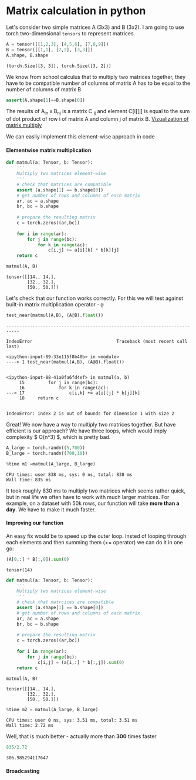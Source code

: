 # Matrix calculation in python



Let's consider two simple matrices A (3x3) and B (3x2). I am going to use torch two-dimensional `tensors` to represent matrices.

```python
A = tensor([[1,2,3], [4,5,6], [7,8,9]])
B = tensor([[1,1], [2,2], [3,3]])
A.shape, B.shape
```




    (torch.Size([3, 3]), torch.Size([3, 2]))



We know from school calculus that to multiply two matrices together, they have to be compatible number of columns of matrix A has to be equal to the number of columns of matrix B

```python
assert(A.shape[1]==B.shape[0])
```

The results of A<sub>in</sub> x B<sub>nj</sub> is a matrix C <sub>ij</sub> and element C[i][j] is equal to the sum of dot product of row i of matrix A and column j of matrix B. [Vizualization of matrix multiply](http://matrixmultiplication.xyz/)

We can easliy implement this element-wise approach in code

#### Elementwise matrix multiplication

```python
def matmul(a: Tensor, b: Tensor):
    '''
    Multiply two matrices element-wise
    '''
    # check that matrices are compatible
    assert (a.shape[1] == b.shape[0])
    # get number of rows and columns of each matrix
    ar, ac = a.shape
    br, bc = b.shape
    
    # prepare the resulting matrix
    c = torch.zeros((ar,bc))
    
    for i in range(ar):
        for j in range(bc):
            for k in range(ac):
                c[i,j] += a[i][k] * b[k][j]
    return c
```

```python
matmul(A, B)
```




    tensor([[14., 14.],
            [32., 32.],
            [50., 50.]])



Let's check that our function works correctly. For this we will test against built-in matrix multiplication operator - `@`

```python
test_near(matmul(A,B), (A@B).float())
```


    ---------------------------------------------------------------------------

    IndexError                                Traceback (most recent call last)

    <ipython-input-89-33e115f8b40b> in <module>
    ----> 1 test_near(matmul(A,B), (A@B).float())
    

    <ipython-input-88-41a0fa6fd4ef> in matmul(a, b)
         15         for j in range(bc):
         16             for k in range(ac):
    ---> 17                 c[i,k] += a[i][j] * b[j][k]
         18     return c


    IndexError: index 2 is out of bounds for dimension 1 with size 2


Great! We now have a way to multiply two matrices together. But have efficient is our approach? We have three loops, which would imply complexity $ O(n^3) $, which is pretty bad.

```python
A_large = torch.randn((5,700))
B_large = torch.randn((700,10))
```

```python
%time m1 =matmul(A_large, B_large)
```

    CPU times: user 838 ms, sys: 0 ns, total: 838 ms
    Wall time: 835 ms


It took roughly 830 ms to multiply two matrices which seems rather quick, but in real life we often have to work with much larger matrices. For example, on a dataset with 50k rows, our function will take __more than a day__. We have to make it much faster.

#### Improving our function

An easy fix would be to speed up the outer loop. Insted of looping through each elements and then summing them (+= operator) we can do it in one go:

```python
(A[0,:] * B[:,0]).sum(0)
```




    tensor(14)



```python
def matmul(a: Tensor, b: Tensor):
    '''
    Multiply two matrices element-wise
    '''
    # check that matrcices are compatible
    assert (a.shape[1] == b.shape[0])
    # get number of rows and columns of each matrix
    ar, ac = a.shape
    br, bc = b.shape
    
    # prepare the resulting matrix
    c = torch.zeros((ar,bc))
    
    for i in range(ar):
        for j in range(bc):
            c[i,j] = (a[i,:] * b[:,j]).sum(0)
    return c
```

```python
matmul(A, B)
```




    tensor([[14., 14.],
            [32., 32.],
            [50., 50.]])



```python
%time m2 = matmul(A_large, B_large)
```

    CPU times: user 0 ns, sys: 3.51 ms, total: 3.51 ms
    Wall time: 2.72 ms


Well, that is much better - actually more than __300__ times faster

```python
835/2.72
```




    306.985294117647



#### Broadcasting
